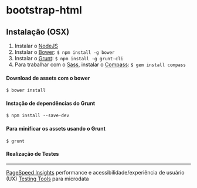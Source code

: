 bootstrap-html
==============
Instalação (OSX)
--------------
1. Instalar o [NodeJS](http://nodejs.org/)
2. Instalar o [Bower](http://bower.io/): `$ npm install -g bower`
3. Instalar o [Grunt](http://gruntjs.com/): `$ npm install -g grunt-cli`
4. Para trabalhar com o [Sass](http://sass-lang.com/), instalar o [Compass](http://gruntjs.com/): `$ gem install compass`

#### Download de assets com o bower
`$ bower install`

#### Instação de dependências do Grunt
`$ npm install --save-dev`

#### Para minificar os assets usando o Grunt
`$ grunt`

#### Realização de Testes
--------------
[PageSpeed Insights](http://developers.google.com/speed/pagespeed/insights/?hl=pt-BR) performance e acessibilidade/experiência de usuário (UX)
[Testing Tools](https://developers.google.com/structured-data/testing-tool/) para microdata
